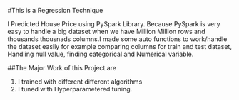 #This is a Regression Technique

I Predicted House Price using PySpark Library. Because PySpark is very easy to handle a big dataset when we have Million Million rows and thousands thousnads columns.I made some auto functions to work/handle the dataset easily for example comparing columns for train and test dataset, Handling null value, finding categorical and Numerical variable. 

##The Major Work of this Project are

1. I trained with different different algorithms
2. I tuned with Hyperparametered tuning. 
